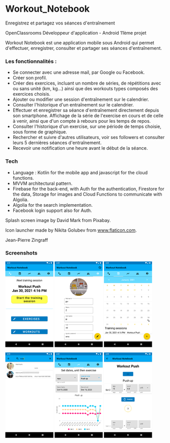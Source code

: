 # Workout_Notebook

Enregistrez et partagez vos séances d'entraînement

OpenClassrooms Développeur d'application - Android 11ème projet

Workout Notebook est une application mobile sous Android qui permet d'effectuer, enregistrer, consulter et partager ses séances d'entraînement.

### Les fonctionnalités :
- Se connecter avec une adresse mail, par Google ou Facebook.
- Créer son profil.
- Créer des exercices, incluant un nombre de séries, de répétitions avec ou sans unité (km, kg...) ainsi que des workouts types composés des exercices choisis.
- Ajouter ou modifier une session d'entraînement sur le calendrier.
- Consulter l'historique d'un entraînement sur le calendrier.
- Effectuer et enregistrer sa séance d'entraînement directement depuis son smartphone. Affichage de la série de l'exercise en cours et de celle à venir, ainsi que d'un compte à rebours pour les temps de repos.
- Consulter l'historique d'un exercise, sur une période de temps choisie, sous forme de graphique.
- Rechercher et suivre d'autres utilisateurs, voir ses followers et consulter leurs 5 dernières séances d'entraînement.
- Recevoir une notification une heure avant le début de la séance.

### Tech

- Language : Kotlin for the mobile app and javascript for the cloud functions.
- MVVM architectural pattern.
- Firebase for the back-end, with Auth for the authentication, Firestore for the data, Storage for images and Cloud Functions to communicate with Algolia.
- Algolia for the search implementation.
- Facebook login support also for Auth.

Splash screen image by David Mark from Pixabay.

Icon launcher made by Nikita Golubev from www.flaticon.com.

Jean-Pierre Zingraff

### Screenshots

<img src="https://github.com/jeanpierreZ/Workout_Notebook/blob/screenshot/app/src/main/res/drawable/screenshot_home.png?raw=true" width="30%" height="30%"/> <img src="https://github.com/jeanpierreZ/Workout_Notebook/blob/screenshot/app/src/main/res/drawable/screenshot_profile.png?raw=true" width="30%" height="30%"/> <img src="https://github.com/jeanpierreZ/Workout_Notebook/blob/screenshot/app/src/main/res/drawable/screenshot_calendar.png?raw=true" width="30%" height="30%"/>

<img src="https://github.com/jeanpierreZ/Workout_Notebook/blob/screenshot/app/src/main/res/drawable/screenshot_search.png?raw=true" width="30%" height="30%"/> <img src="https://github.com/jeanpierreZ/Workout_Notebook/blob/screenshot/app/src/main/res/drawable/screenshot_statistics.png?raw=true" width="30%" height="30%"/> <img src="https://github.com/jeanpierreZ/Workout_Notebook/blob/screenshot/app/src/main/res/drawable/screenshot_training_session.png?raw=true" width="30%" height="30%"/>